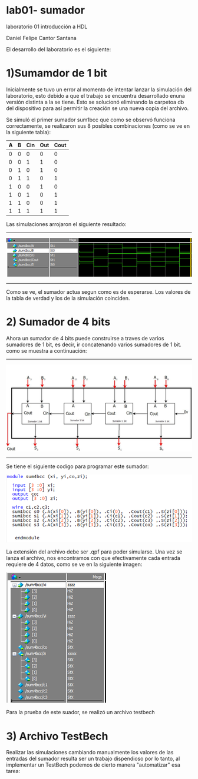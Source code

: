 # lab01- sumador 
laboratorio 01 introducción a HDL


Daniel Felipe Cantor Santana

El desarrollo del laboratorio es el siguiente:

# 1)Sumamdor de 1 bit

Inicialmente se tuvo un error al momento de intentar lanzar la simulación  del laboratorio, esto debido a que  el trabajo se encuentra desarrollado
enuna versión distinta a la se tiene. Esto se solucionó eliminando la carpetoa db del dispositivo para así permitir la creación
se una nueva copia del archivo.


Se simuló el primer sumador  sum1bcc que como se observó funciona correctamente, se realizaron sus 8 posibles
combinaciones (como se ve en la siguiente tabla):

A  | B  | Cin | Out | Cout 
-- | -- | --  | --  |  --
0| 0 | 0 |0 | 0
0| 0 | 1 | 1| 0
0| 1 | 0 | 1| 0
0| 1 | 1 | 0| 1
1| 0 | 0 | 1| 0
1| 0 | 1 | 0| 1
1| 1 | 0 | 0| 1
1| 1 | 1 | 1| 1


Las simulaciones arrojaron el siguiente resultado:
*****************************************
 ![Imagen 1](https://github.com/unal-edigital1-lab/lab00-dfcantors/blob/master/sumbcc.png)

*****************************************
Como se ve, el sumador actua segun como es de esperarse. Los valores de la tabla de verdad y los de la simulación coinciden.


# 2) Sumador de 4 bits
Ahora un sumador de 4 bits puede construirse a traves de varios sumadores de 1 bit, es decir, ir concatenando varios sumadores de 1 bit.
como se muestra a continuación:
 
***************************
![Imagen 2](https://github.com/Fabeltranm/SPARTAN6-ATMEGA-MAX5864/blob/master/lab/lab02-sumador4b/doc/sum4b.jpg)
***************************

Se tiene el siguiente codigo para programar este sumador:

![Imagen 3](https://github.com/unal-edigital1-lab/lab00-dfcantors/blob/master/sumador4bits.PNG)

La extensión del archivo debe ser .qpf para poder simularse. Una vez se lanza el archivo, nos encontramos con que efectivamente
cada entrada requiere de 4 datos, como se ve en la siguiente imagen:

![Imagen 4](https://github.com/unal-edigital1-lab/lab00-dfcantors/blob/master/sumador4datos.PNG)


Para la prueba de este suador, se realizó un archivo testbech

# 3) Archivo TestBech


Realizar las simulaciones cambiando manualmente los valores de las entradas del sumador resulta ser un trabajo dispendioso
por lo tanto, al implementar un TestBech podemos de cierto manera "automatizar" esa tarea:



